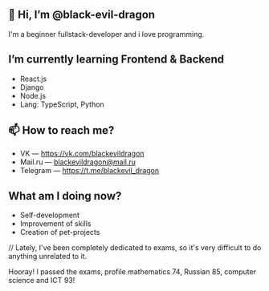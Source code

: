 ## 👋 Hi, I’m @black-evil-dragon 
I'm a beginner fullstack-developer and i love programming. 

## I’m currently learning Frontend & Backend
- React.js
- Django
- Node.js
- Lang: TypeScript, Python


## 📫 How to reach me? 
- VK — https://vk.com/blackevildragon
- Mail.ru — blackevildragon@mail.ru
- Telegram — https://t.me/blackevil_dragon

## What am I doing now?
- Self-development
- Improvement of skills
- Creation of pet-projects

// Lately, I've been completely dedicated to exams, so it's very difficult to do anything unrelated to it.

Hooray! I passed the exams, profile mathematics 74, Russian 85, computer science and ICT 93!
